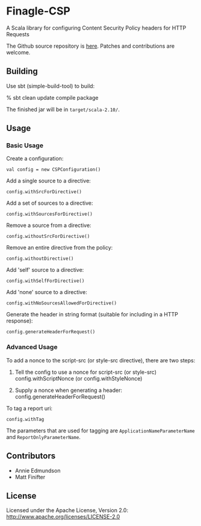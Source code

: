 # Finagle-CSP

A Scala library for configuring Content Security Policy headers for HTTP Requests

The Github source repository is [here](https://github.com/twitter/finagle-csp). Patches and contributions are welcome.

## Building

Use sbt (simple-build-tool) to build:

  % sbt clean update compile package

The finished jar will be in `target/scala-2.10/`.

## Usage

### Basic Usage

Create a configuration: 

    val config = new CSPConfiguration()

Add a single source to a directive:

    config.withSrcForDirective()

Add a set of sources to a directive:

    config.withSourcesForDirective()

Remove a source from a directive:

    config.withoutSrcForDirective()

Remove an entire directive from the policy:

    config.withoutDirective()

Add 'self' source to a directive:

    config.withSelfForDirective()

Add 'none' source to a directive:

    config.withNoSourcesAllowedForDirective()

Generate the header in string format (suitable for including in a HTTP response):

    config.generateHeaderForRequest()

### Advanced Usage

To add a nonce to the script-src (or style-src directive), there are two steps:

1) Tell the config to use a nonce for script-src (or style-src) 
    config.withScriptNonce (or config.withStyleNonce)

2) Supply a nonce when generating a header:
    config.generateHeaderForRequest()

To tag a report uri:

    config.withTag

The parameters that are used for tagging are `ApplicationNameParameterName` and `ReportOnlyParameterName`.

## Contributors

* Annie Edmundson
* Matt Finifter

## License

Licensed under the Apache License, Version 2.0: http://www.apache.org/licenses/LICENSE-2.0
